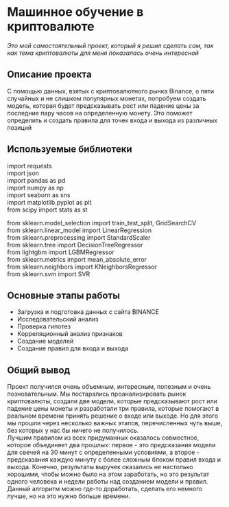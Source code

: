 # Машинное обучение в криптовалюте
*Это мой самостоятельный проект, который я решил сделать сам, так как тема криптовалюты для меня показалась очень интересной*

## Описание проекта
С помощью данных, взятых с криптовалютного рынка Binance, о пяти случайных и не слишком популярных монетах, попробуем создать модель, которая будет предсказывать рост или падение цены за последние пару часов на определенную монету. Это поможет определить и создать правила для точек входа и выхода из различных позиций

## Используемые библиотеки
import requests  
import json  
import pandas as pd  
import numpy as np  
import seaborn as sns  
import matplotlib.pyplot as plt  
from scipy import stats as st  
  
from sklearn.model_selection import train_test_split, GridSearchCV  
from sklearn.linear_model import LinearRegression  
from sklearn.preprocessing import StandardScaler  
from sklearn.tree import DecisionTreeRegressor  
from lightgbm import LGBMRegressor  
from sklearn.metrics import mean_absolute_error  
from sklearn.neighbors import KNeighborsRegressor  
from sklearn.svm import SVR

## Основные этапы работы
* Загрузка и подготовка данных с сайта BINANCE
* Исследовательский анализ
* Проверка гипотез
* Корреляционный анализ признаков
* Создание моделей
* Создание правил для входа и выхода

## Общий вывод
Проект получился очень объемным, интересным, полезным и очень позновательным. Мы постарались проанализировать рынок криптовалюты, создали две модели, которые предсказывают рост или падение цены монеты и разработали три правила, которые помогают в реальном времени принять решение о входе или выходе. Но для этого мы прошли через несколько важных этапов, перечисленных чуть выше, без которых у нас бы ничего не получилось.  
Лучшим правилом из всех придуманных оказалось совместное, которое объединяет два прошлых: первое - это предсказания модели для свечей на 30 минут с определенными условиями, а второе - предсказания каждую минуту с более сложным блоком правил входа и выхода. Конечно, результаты выручек оказались не настолько хорошими, чтобы можно было на этом заработать, но это результат одного человека и недели работы над созданием модели и правил. Данный алгоритм можно где-то доработать, сделать его немного лучше, но на это нужно больше времени.
